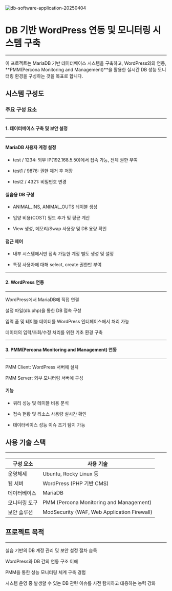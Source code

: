 ![db-software-application-20250404](https://github.com/user-attachments/assets/0e1c020c-fbf7-4342-a2b4-758aacdd1e4b)

# DB 기반 WordPress 연동 및 모니터링 시스템 구축
---

이 프로젝트는 MariaDB 기반 데이터베이스 시스템을 구축하고, WordPress와의 연동, **PMM(Percona Monitoring and Management)**을 활용한 실시간 DB 성능 모니터링 환경을 구성하는 것을 목표로 합니다.

## 시스템 구성도

### 주요 구성 요소

---
#### 1. 데이터베이스 구축 및 보안 설정
---

#### MariaDB 사용자 계정 설정

- test / 1234: 외부 IP(192.168.5.50)에서 접속 가능, 전체 권한 부여

- test1 / 9876: 권한 제거 후 저장

- test2 / 4321: 비밀번호 변경

#### 실습용 DB 구성

- ANIMAL_INS, ANIMAL_OUTS 테이블 생성

- 입양 비용(COST) 필드 추가 및 평균 계산

- View 생성, 메모리/Swap 사용량 및 DB 용량 확인

#### 접근 제어

- 내부 시스템에서만 접속 가능한 계정 별도 생성 및 설정

- 특정 사용자에 대해 select, create 권한만 부여

---
#### 2. WordPress 연동
---

WordPress에서 MariaDB에 직접 연결

설정 파일(db.php)을 통한 DB 접속 구성

입력 폼 및 테이블 데이터를 WordPress 인터페이스에서 처리 가능

데이터의 입력/조회/수정 처리를 위한 기초 환경 구축

---
#### 3. PMM(Percona Monitoring and Management) 연동
---

PMM Client: WordPress 서버에 설치

PMM Server: 외부 모니터링 서버에 구성

#### 기능

- 쿼리 성능 및 테이블 비용 분석

- 접속 현황 및 리소스 사용량 실시간 확인

- 데이터베이스 성능 이슈 조기 탐지 가능

## 사용 기술 스택
---

| 구성 요소   | 사용 기술                                       |
| ------- | ------------------------------------------- |
| 운영체제    | Ubuntu, Rocky Linux 등                       |
| 웹 서버    | WordPress (PHP 기반 CMS)                      |
| 데이터베이스  | MariaDB                                     |
| 모니터링 도구 | PMM (Percona Monitoring and Management)     |
| 보안 솔루션  | ModSecurity (WAF, Web Application Firewall) |


## 프로젝트 목적
---

실습 기반의 DB 계정 관리 및 보안 설정 절차 습득

WordPress와 DB 간의 연동 구조 이해

PMM을 통한 성능 모니터링 체계 구축 경험

시스템 운영 중 발생할 수 있는 DB 관련 이슈를 사전 탐지하고 대응하는 능력 강화
